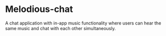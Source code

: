 # Melodious-chat
A chat application with in-app music functionality where users can hear the same music and chat with each other simultaneously.
